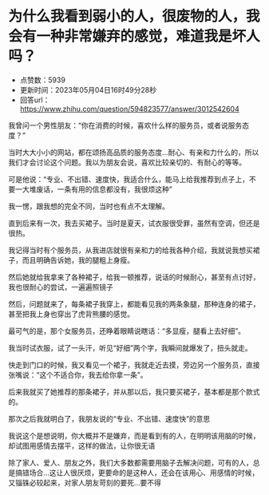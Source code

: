 # 为什么我看到弱小的人，很废物的人，我会有一种非常嫌弃的感觉，难道我是坏人吗？
- 点赞数：5939
- 更新时间：2023年05月04日16时49分28秒
- 回答url：https://www.zhihu.com/question/594823577/answer/3012542604
<body>
 <p data-pid="oqHVW6X5">我曾问一个男性朋友：“你在消费的时候，喜欢什么样的服务员，或者说服务态度？”</p>
 <p data-pid="Z1LC4r-d">当时大大小小的网站，都在颂扬高品质的服务态度…耐心、有亲和力什么的，所以我们才会讨论这个问题。我以为朋友会说，喜欢比较亲切的、有耐心的等等。</p>
 <p data-pid="Aub5CZk7">可是他说：“专业、不出错、速度快，我适合什么，能马上给我推荐到点子上，不要一大堆废话，一条有用的信息都没有，我很烦这种”</p>
 <p data-pid="PK2hEdQD">我一愣，跟我想的完全不同，当时也有点不太理解。</p>
 <p data-pid="-lFSHrle">直到后来有一次，我去买裙子。当时是夏天，试衣服很受罪，虽然有空调，但还是很热。</p>
 <p data-pid="siqlFda2">我记得当时有个服务员，从我进店就很有亲和力的给我各种介绍，我就说我想买裙子，而且明确告诉她，我的腿粗上身瘦。</p>
 <p data-pid="94VTYNxi">然后她就给我拿来了各种裙子，给我一顿推荐，说话的时候耐心，甚至有点讨好，我也很耐心的尝试，一遍遍照镜子</p>
 <p data-pid="yayMqzsS">然后，问题就来了，每条裙子我穿上，都能看见我的两条象腿，那种连身的裙子，甚至把我上身也穿出了虎背熊腰的感觉。</p>
 <p data-pid="aY7lVSOy">最可气的是，那个女服务员，还睁着眼睛说瞎话：“多显瘦，腿看上去好细”。</p>
 <p data-pid="ILnwihOg">我当时试衣服，试了一头汗，听见“好细”两个字，我瞬间就爆发了，扭头就走。</p>
 <p data-pid="uy2b7TbM">快走到门口的时候，我又看见一个裙子，我就走近去摸，旁边另一个服务员，直接张嘴说：“这个不适合你，我去给你拿一条”。</p>
 <p data-pid="qZ6peSCZ">后来我就买了她推荐的那条裙子，并从那以后，我只要买裙子，基本都是那个款式的。</p>
 <p data-pid="9bqkYSOI">那次之后我就明白了，我朋友说的“专业、不出错、速度快”的意思</p>
 <p data-pid="ArINbGI-">我说这个是想说明，你大概并不是嫌弃，而是看到有的人，在明明该用脑的时候，却试图用感情去摆平，这样的做法，让你很无语</p>
 <p data-pid="uzYcxSlm">除了家人、爱人、朋友之外，我们大多数都需要用脑子去解决问题，可有的人，总是搞错场合…这让人很厌烦，更要命的是这种人，还会在该用心、用感情的时候，又锱铢必较起来，对家人朋友苛刻的要死…要不得</p>
 <p></p>
</body>